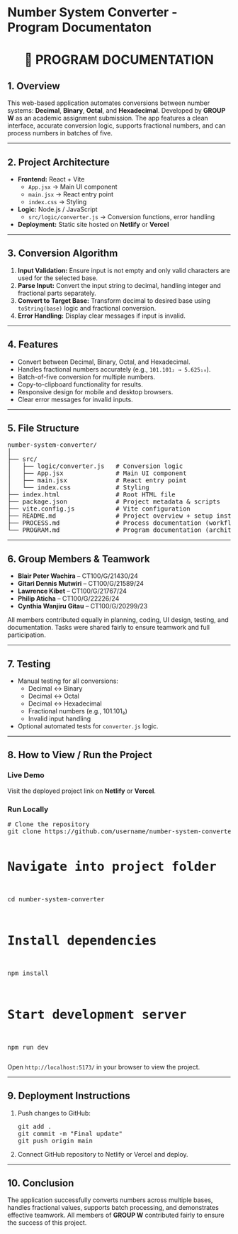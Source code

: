 # Number System Converter - Program Documentaton 
<h1 align="center">📘 PROGRAM DOCUMENTATION</h1>

<h2>1. Overview</h2>
<p>
This web-based application automates conversions between number systems: <strong>Decimal</strong>, 
<strong>Binary</strong>, <strong>Octal</strong>, and <strong>Hexadecimal</strong>.  
Developed by <strong>GROUP W</strong> as an academic assignment submission.  
The app features a clean interface, accurate conversion logic, supports fractional numbers, 
and can process numbers in batches of five.
</p>

<hr/>

<h2>2. Project Architecture</h2>
<ul>
  <li><b>Frontend:</b> React + Vite
    <ul>
      <li><code>App.jsx</code> → Main UI component</li>
      <li><code>main.jsx</code> → React entry point</li>
      <li><code>index.css</code> → Styling</li>
    </ul>
  </li>
  <li><b>Logic:</b> Node.js / JavaScript
    <ul>
      <li><code>src/logic/converter.js</code> → Conversion functions, error handling</li>
    </ul>
  </li>
  <li><b>Deployment:</b> Static site hosted on <strong>Netlify</strong> or <strong>Vercel</strong></li>
</ul>

<hr/>

<h2>3. Conversion Algorithm</h2>
<ol>
  <li><b>Input Validation:</b> Ensure input is not empty and only valid characters are used for the selected base.</li>
  <li><b>Parse Input:</b> Convert the input string to decimal, handling integer and fractional parts separately.</li>
  <li><b>Convert to Target Base:</b> Transform decimal to desired base using <code>toString(base)</code> logic and fractional conversion.</li>
  <li><b>Error Handling:</b> Display clear messages if input is invalid.</li>
</ol>

<hr/>

<h2>4. Features</h2>
<ul>
  <li>Convert between Decimal, Binary, Octal, and Hexadecimal.</li>
  <li>Handles fractional numbers accurately (e.g., <code>101.101₂ → 5.625₁₀</code>).</li>
  <li>Batch-of-five conversion for multiple numbers.</li>
  <li>Copy-to-clipboard functionality for results.</li>
  <li>Responsive design for mobile and desktop browsers.</li>
  <li>Clear error messages for invalid inputs.</li>
</ul>

<hr/>

<h2>5. File Structure</h2>
<pre>
number-system-converter/
│
├── src/
│   ├── logic/converter.js   # Conversion logic
│   ├── App.jsx              # Main UI component
│   ├── main.jsx             # React entry point
│   └── index.css            # Styling
├── index.html               # Root HTML file
├── package.json             # Project metadata & scripts
├── vite.config.js           # Vite configuration
├── README.md                # Project overview + setup instructions
├── PROCESS.md               # Process documentation (workflow, roles)
└── PROGRAM.md               # Program documentation (architecture, algorithm)
</pre>

<hr/>

<h2>6. Group Members & Teamwork</h2>
<div>
  <ul>
    <li><b>Blair Peter Wachira</b> – CT100/G/21430/24</li>
    <li><b>Gitari Dennis Mutwiri</b> – CT100/G/21589/24</li>
    <li><b>Lawrence Kibet</b> – CT100/G/21767/24</li>
    <li><b>Philip Aticha</b> – CT100/G/22226/24</li>
    <li><b>Cynthia Wanjiru Gitau</b> – CT100/G/20299/23</li>
  </ul>
  <p>
  All members contributed equally in planning, coding, UI design, testing, and documentation.  
  Tasks were shared fairly to ensure teamwork and full participation.
  </p>
</div>

<hr/>

<h2>7. Testing</h2>
<ul>
  <li>Manual testing for all conversions:
    <ul>
      <li>Decimal ↔ Binary</li>
      <li>Decimal ↔ Octal</li>
      <li>Decimal ↔ Hexadecimal</li>
      <li>Fractional numbers (e.g., 101.101₂)</li>
      <li>Invalid input handling</li>
    </ul>
  </li>
  <li>Optional automated tests for <code>converter.js</code> logic.</li>
</ul>

<hr/>

<h2>8. How to View / Run the Project</h2>
<h3>Live Demo</h3>
<p>Visit the deployed project link on <strong>Netlify</strong> or <strong>Vercel</strong>.</p>

<h3>Run Locally</h3>
<pre>
# Clone the repository
git clone https://github.com/username/number-system-converter.git

# Navigate into project folder
cd number-system-converter

# Install dependencies
npm install

# Start development server
npm run dev
</pre>
<p>Open <code>http://localhost:5173/</code> in your browser to view the project.</p>

<hr/>

<h2>9. Deployment Instructions</h2>
<ol>
  <li>Push changes to GitHub:
    <pre>git add .  
git commit -m "Final update"  
git push origin main</pre>
  </li>
  <li>Connect GitHub repository to Netlify or Vercel and deploy.</li>
</ol>

<hr/>

<h2>10. Conclusion</h2>
<p>
The application successfully converts numbers across multiple bases, handles fractional values, 
supports batch processing, and demonstrates effective teamwork.  
All members of <b>GROUP W</b> contributed fairly to ensure the success of this project.
</p>
